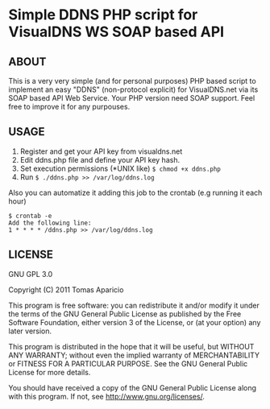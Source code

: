 # Simple DDNS PHP script for VisualDNS WS SOAP based API

## ABOUT
This is a very very simple (and for personal purposes) PHP based script to implement an easy "DDNS" (non-protocol explicit) for VisualDNS.net via its SOAP based API Web Service.
Your PHP version need SOAP support. 
Feel free to improve it for any purpouses.

## USAGE

1. Register and get your API key from visualdns.net
2. Edit ddns.php file and define your API key hash.
3. Set execution permissions (*UNIX like)
`$ chmod +x ddns.php` 
4. Run 
`$ ./ddns.php >> /var/log/ddns.log`

Also you can automatize it adding this job to the crontab (e.g running it each hour)

```
$ crontab -e
Add the following line:
1 * * * * /ddns.php >> /var/log/ddns.log
``` 

## LICENSE

GNU GPL 3.0

Copyright (C) 2011  Tomas Aparicio

This program is free software: you can redistribute it and/or modify
it under the terms of the GNU General Public License as published by
the Free Software Foundation, either version 3 of the License, or
(at your option) any later version.

This program is distributed in the hope that it will be useful,
but WITHOUT ANY WARRANTY; without even the implied warranty of
MERCHANTABILITY or FITNESS FOR A PARTICULAR PURPOSE.  See the
GNU General Public License for more details.

You should have received a copy of the GNU General Public License
along with this program.  If not, see <http://www.gnu.org/licenses/>.
